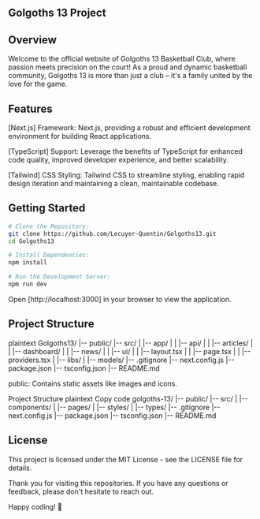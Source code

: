 

## Golgoths 13 Project


## Overview
Welcome to the official website of Golgoths 13 Basketball Club, where passion meets precision on the court! As a proud and dynamic basketball community, Golgoths 13 is more than just a club – it's a family united by the love for the game.

## Features
[Next.js] Framework: Next.js, providing a robust and efficient development environment for building React applications.

[TypeScript] Support: Leverage the benefits of TypeScript for enhanced code quality, improved developer experience, and better scalability.

[Tailwind] CSS Styling: Tailwind CSS to streamline styling, enabling rapid design iteration and maintaining a clean, maintainable codebase.


## Getting Started

```bash
# Clone the Repository:
git clone https://github.com/Lecuyer-Quentin/Golgoths13.git
cd Golgoths13

# Install Dependencies:
npm install

# Run the Development Server:
npm run dev
```

Open [http://localhost:3000] in your browser to view the application.



## Project Structure

plaintext
Golgoths13/
|-- public/
|-- src/
|   |-- app/
|   |   |-- api/
|   |   |-- articles/
|   |   |-- dashboard/
|   |   |-- news/
|   |   |-- ui/
|   |   |-- layout.tsx
|   |   |-- page.tsx
|   |   |-- providers.tsx
|   |-- libs/
|   |-- models/
|-- .gitignore
|-- next.config.js
|-- package.json
|-- tsconfig.json
|-- README.md

public: Contains static assets like images and icons.


Project Structure
plaintext
Copy code
golgoths-13/
|-- public/
|-- src/
|   |-- components/
|   |-- pages/
|   |-- styles/
|   |-- types/
|-- .gitignore
|-- next.config.js
|-- package.json
|-- tsconfig.json
|-- README.md




## License
This project is licensed under the MIT License - see the LICENSE file for details.

Thank you for visiting this repositories.
If you have any questions or feedback, please don't hesitate to reach out.

Happy coding! 🚀